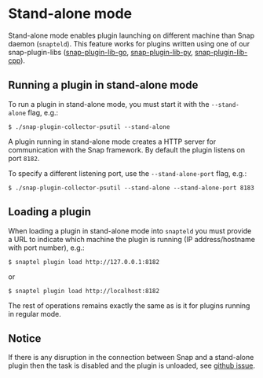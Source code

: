 # Stand-alone mode

Stand-alone mode enables plugin launching on different machine than Snap daemon (`snapteld`).
This feature works for plugins written using one of our snap-plugin-libs ([snap-plugin-lib-go](https://github.com/intelsdi-x/snap-plugin-lib-go),
[snap-plugin-lib-py](https://github.com/intelsdi-x/snap-plugin-lib-py), [snap-plugin-lib-cpp](https://github.com/intelsdi-x/snap-plugin-lib-cpp)).

## Running a plugin in stand-alone mode
To run a plugin in stand-alone mode, you must start it with the `--stand-alone` flag, e.g.:
```
$ ./snap-plugin-collector-psutil --stand-alone
```

A plugin running in stand-alone mode creates a HTTP server for communication with the Snap framework.
By default the plugin listens on port `8182`.

To specify a different listening port, use the `--stand-alone-port` flag, e.g.:
```
$ ./snap-plugin-collector-psutil --stand-alone --stand-alone-port 8183
```
##  Loading a plugin
When loading a plugin in stand-alone mode into `snapteld` you must provide a URL to indicate which
machine the plugin is running (IP address/hostname with port number), e.g.:

```
$ snaptel plugin load http://127.0.0.1:8182
```

or

```
$ snaptel plugin load http://localhost:8182
```

The rest of operations remains exactly the same as is it for plugins running in regular mode.

## Notice

If there is any disruption in the connection between Snap and a stand-alone plugin then the task is disabled and the plugin is unloaded,
see [github issue](https://github.com/intelsdi-x/snap/issues/1697).